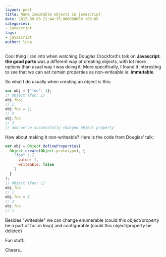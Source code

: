 ```yaml
---
layout: post
title: Make immutable objects in javascript
date: 2015-09-03 21:44:33.000000000 +00:00
categories:
- javascript
tags:
- javascript
author: luka
---
```

Cool thing I ran into when watching Douglas Crockford's talk on **Javascript: the good parts** was a different way of creating objects, with lot more options than usual way I was doing it. More specifically, I found it interesting to see that we can set certain properties as non-writeable ie. **immutable**.

So what I do usually when creating an object is this:

~~~ js
var obj = {"foo": 1};
// Object {foo: 1}
obj.foo;
// 1
obj.foo = 2;
// 2
obj.foo
// 2
// and we've successfully changed object property
~~~
How about making it non-writeable? Here is the code from Douglas' talk:

~~~ js
var obj = Object.defineProperties(
  Object.create(Object.prototype), {
    "foo" : {
      value: 1,
      writeable: false
    }
  }
);
// Object {foo: 1}
obj.foo
// 1
obj.foo = 2
// 2
obj.foo
// 1
~~~

Besides "writeable" we can change enumerable (could this object/property be a part of for..in loop) and configurable (could this object/property be deleted)

Fun stuff..

Cheers..
